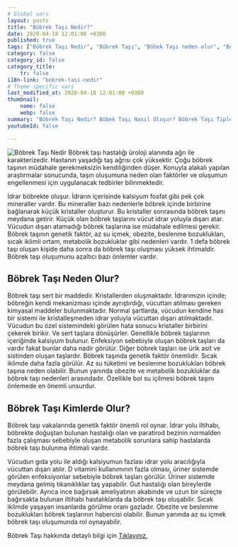 ```yaml
---
# Global vars
layout: posts
title: "Böbrek Taşı Nedir?"
date: 2020-04-18 12:01:00 +0300
published: true
tags: ["Böbrek Taşı Nedir", "Böbrek Taşı", "Böbek Taşı neden olur", "Böbrek Taşı Tipi", "Kimlerde Böbrek Taşı Olur", "Böbrek Taşı Belirti", "Böbrek Taşı Teşhis", "Böbrek Taşı Nasıl Önlenir", "Böbrek Taşı Ağrısı", "Böbrek Taşı Tedavisi", "Böbrek taşı açık ameliyat", "Böbrek Taşı Kapalı Ameliyat", "Böbrek nedir", "Böbrek taşı ESWL" , "Üreteroskopi", "Perkutan Nefrolitotomi", "Böbrek taşı önleme"]
category: false
category_id: false
category_title:
    tr: false
i18n-link: "bobrek-tasi-nedir"
# Theme specific vars
last_modified_at: 2020-04-18 12:01:00 +0300
thumbnail:
    name: false
    webp: false
summary: "Böbrek Taşı Nedir? Böbek Taşı Nasıl Oluşur? Böbrek Taşı Tipleri Nedir? Kimlerde Böbrek Taşı Olur? Böbrek Taşı Belirtileri Nelerdir? Böbrek Taşı Teşhisi? Böbrek Taşı Nasıl Önlenir? Şiddetli Böbrek Ağrısı Nedir? Böbrek Taşlarının Tedavisi? Böbrek taşı nasıl oluşur? Böbrek Taşlarında Kapalı Ve Açık Ameliyatı. "
youtubeId: false

---
```






![Böbrek Taşı Nedir](/assets/img/bobrektasinedir.jpeg)
Böbrek taşı hastalığı üroloji alanında ağrı ile karakterizedir. Hastanın yaşadığı taş ağrısı çok yüksektir. Çoğu böbrek taşının müdahale gerekmeksizin kendiliğinden düşer. Konuyla alakalı yapılan araştırmalar sonucunda, taşın oluşumuna neden olan faktörler ve oluşumun engellenmesi için uygulanacak tedbirler bilinmektedir.

İdrar böbrekte oluşur. İdrarın içerisinde kalsiyum fosfat gibi pek çok mineraller vardır. Bu mineraller bazı nedenlerle böbrek içinde birbirine bağlanarak küçük kristaller oluşturur. Bu kristaller sonrasında böbrek taşını meydana getirir. Küçük olan böbrek taşlarını vücut idrar yoluyla dışarı atar. Vücudun dışarı atamadığı böbrek taşlarına ise müdahale edilmesi gerekir. Böbrek taşının genetik faktör, az su içmek, obezite, beslenme bozuklukları, sıcak iklimli ortam, metabolik bozukluklar gibi nedenleri vardır. 1 defa böbrek taşı oluşan kişide daha sonra da böbrek taşı oluşması yüksek ihtimaldir. Böbrek taşı oluşumunu azaltıcı bazı önlemler vardır.

## Böbrek Taşı Neden Olur?

Böbrek taşı sert bir maddedir. Kristallerden oluşmaktadır. İdrarımızın içinde; böbreğin kendi mekanizması içinde ayrıştırdığı, vücuttan atılması gereken kimyasal maddeler bulunmaktadır. Normal şartlarda, vücudun kendine has bir sistemi ile kristalleşmeden idrar yoluyla vücuttan dışarı atılmaktadır. Vücudun bu özel sistemindeki görülen hata sonucu kristaller birbirini çekerek birikir. Ve sert taşlara dönüşürler. Genellikle böbrek taşlarının içeriğinde kalsiyum bulunur. Enfeksiyon sebebiyle oluşan böbrek taşları da vardır fakat bunlar daha nadir görülür. Diğer böbrek taşları ise ürik asit ve sistinden oluşan taşlardır. Böbrek taşında genetik faktör önemlidir. Sıcak iklimde daha fazla görülür. Az su tüketimi ve beslenme bozuklukları böbrek taşına neden olabilir. Bunun yanında obezite ve metabolik bozukluklar da böbrek taşı nedenleri arasındadır. Özellikle bol su içilmesi böbrek taşını önlemede en önemli unsurdur.

## Böbrek Taşı Kimlerde Olur?

Böbrek taşı vakalarında genetik faktör önemli rol oynar. İdrar yolu iltihabı, böbrekte doğuştan bulunan hastalığı olan ve paratirod bezinin normalden fazla çalışması sebebiyle oluşan metabolik sorunlara sahip hastalarda böbrek taşı bulunma ihtimali vardır.

Vücudun gıda yolu ile aldığı kalsiyumun fazlası idrar yolu aracılığıyla vücuttan dışarı atılır. D vitamini kullanımının fazla olması, üriner sistemde görülen enfeksiyonlar sebebiyle böbrek taşları görülür. Üriner sistemde meydana gelmiş tıkanıklıklar taş yapabilir. Gut hastalığı olan bireylerde görülebilir. Ayrıca ince bağırsak ameliyatının akabinde ve uzun bir süreçte bağırsakta bulunan iltihabi hastalıklarda da böbrek taşı oluşabilir. Sıcak iklimde yaşayan insanlarda görülme oranı gazladır. Obezite ve beslenme bozuklukları böbrek taşlarının habercisi olabilir. Bunun yanında az su içmek böbrek taşı oluşumunda rol oynayabilir.

Böbrek Taşı hakkında detaylı bilgi için [Tıklayınız.](https://www.onoluroloji.com/bobrek-tasi)
